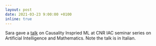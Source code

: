 ```yaml
---
layout: post
date: 2021-03-23 9:00:00 +0100
inline: true
---
```


Sara gave a [talk](https://www.youtube.com/watch?v=m2Kg3OUujF8) on Causality Inspried ML at CNR IAC seminar series on Artificial Intelligence and Mathematics. Note the talk is in Italian.